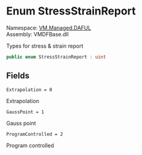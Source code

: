 # <a id="VM_Managed_DAFUL_StressStrainReport"></a> Enum StressStrainReport

Namespace: [VM.Managed.DAFUL](VM.Managed.DAFUL.md)  
Assembly: VMDFBase.dll  

Types for stress &amp; strain report

```csharp
public enum StressStrainReport : uint
```

## Fields

`Extrapolation = 0` 

Extrapolation



`GaussPoint = 1` 

Gauss point



`ProgramControlled = 2` 

Program controlled



